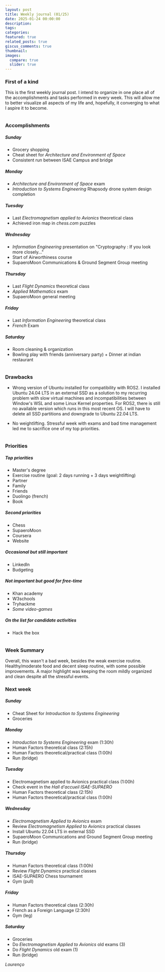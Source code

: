 ```yaml
---
layout: post
title: Weekly journal (01/25)
date: 2025-01-24 00:00:00
description:
tags: 
categories: 
featured: true
related_posts: true
giscus_comments: true
thumbnail:
images:
  compare: true
  slider: true
---
```


<p style="margin-bottom:0.5cm;"></p>

### <b>First of a kind</b>

This is the first weekly journal post. I intend to organize in one place all of the accomplishments and tasks performed in every week. This will allow me to better visualize all aspects of my life and, hopefully, it converging to what I aspire it to become. 

<p style="margin-bottom:1cm;"></p>

### <b>Accomplishments</b>

##### Sunday
- Grocery shopping
- Cheat sheet for *Architecture and Environment of Space*
- Consistent run between ISAE Campus and bridge

##### Monday 
- *Architecture and Environment of Space* exam
- *Introduction to Systems Engineering* Rhapsody drone system design completion 

##### Tuesday
- Last *Electromagnetism applied to Avionics* theoretical class
- Achieved iron map in *chess.com* puzzles

##### Wednesday
- *Information Engineering* presentation on "Cryptography : If you look more closely...​"
- Start of Airworthiness course
- SupaeroMoon Communications & Ground Segment Group meeting

##### Thursday
- Last *Flight Dynamics* theoretical class
- *Applied Mathematics* exam
- SupaeroMoon general meeting

##### Friday
- Last *Information Engineering* theoretical class
- *French* Exam

##### Saturday
- Room cleaning & organization
- Bowling play with friends (anniversary party) + Dinner at indian restaurant

<p style="margin-bottom:1cm;"></p>

### <b>Drawbacks</b>
- Wrong version of Ubuntu installed for compatibility with ROS2. I installed Ubuntu 24.04 LTS in an external SSD as a solution to my recurring problem with slow virtual machines and incompatibilities between Window's WSL and some Linux Kernel properties. For ROS2, there is still no available version which runs in this most recent OS. I will have to delete all SSD partitions and downgrade to Ubuntu 22.04 LTS.

- No weightlifting. Stressful week with exams and bad time management led me to sacrifice one of my top priorities.

<p style="margin-bottom:1cm;"></p>

### <b>Priorities</b>

##### Top priorities
- Master's degree    
- Exercise routine (goal: 2 days running + 3 days weightlifting)   
- Partner            
- Family             
- Friends            
- Duolingo (french)  
- Book               

##### Second priorities
- Chess             
- SupaeroMoon        
- Coursera           
- Website            

##### Occasional but still important
- LinkedIn           
- Budgeting          

##### Not important but good for free-time
- Khan academy       
- W3schools          
- Tryhackme       
- *Some video-games*   

##### On the list for candidate activities
- Hack the box       

<p style="margin-bottom:1cm;"></p>

### <b>Week Summary</b>

Overall, this wasn't a bad week, besides the weak exercise routine. Healthy/moderate food and decent sleep routine, with some possible improvements. A major highlight was keeping the room mildly organized and clean despite all the stressful events.

### <b>Next week</b>

##### Sunday
- Cheat Sheet for *Introduction to Systems Engineering*
- Groceries

##### Monday 
- *Introduction to Systems Engineering* exam (1:30h)
- Human Factors theoretical class (2:15h)
- Human Factors theoretical/practical class (1:00h)
- Run (bridge)

##### Tuesday
- Electromagnetism applied to Avionics practical class (1:00h)
- Check event in the *Hall d'accueil ISAE-SUPAERO*
- Human Factors theoretical class (2:15h)
- Human Factors theoretical/practical class (1:00h)

##### Wednesday
- *Electromagnetism Applied to Avionics* exam
- Review *Electromagnetism Applied to Avionics* practical classes
- Install Ubuntu 22.04 LTS in external SSD
- SupaeroMoon Communications and Ground Segment Group meeting
- Run (bridge)

##### Thursday
- Human Factors theoretical class (1:00h)
- Review *Flight Dynamics* practical classes
- ISAE-SUPAERO Chess tournament
- Gym (pull)

##### Friday
- Human Factors theoretical class (2:30h)
- French as a Foreign Language (2:30h)
- Gym (leg)

##### Saturday
- Groceries
- Do *Electromagnetism Applied to Avionics* old exams (3)
- Do *Flight Dynamics* old exam (1)
- Run (bridge)

_Lourenço_